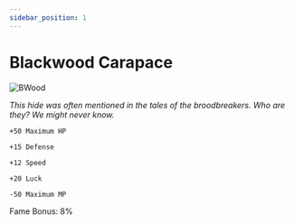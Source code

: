 ```yaml
---
sidebar_position: 1
---
```


# Blackwood Carapace

![BWood](https://vwiki.valorserver.com/api/item/picture/blackwood%20carapace)

<i>This hide was often mentioned in the tales of the broodbreakers. Who are they? We might never know.</i>

    +50 Maximum HP

    +15 Defense
    
    +12 Speed
    
    +20 Luck
    
    -50 Maximum MP
    
Fame Bonus: 8%
